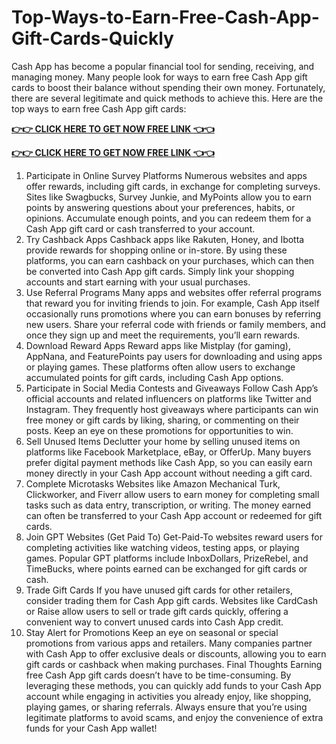 # Top-Ways-to-Earn-Free-Cash-App-Gift-Cards-Quickly
Cash App has become a popular financial tool for sending, receiving, and managing money. Many people look for ways to earn free Cash App gift cards to boost their balance without spending their own money. Fortunately, there are several legitimate and quick methods to achieve this. Here are the top ways to earn free Cash App gift cards:

**[👉👉 CLICK HERE TO GET NOW FREE LINK 👈👈](https://giveashop.com/ccaasshhaappppnneeww/CcccasuiuuiohApuhuypNeiyyw.html)**

**[👉👉 CLICK HERE TO GET NOW FREE LINK 👈👈](https://giveashop.com/ccaasshhaappppnneeww/CcccasuiuuiohApuhuypNeiyyw.html)**

1. Participate in Online Survey Platforms
Numerous websites and apps offer rewards, including gift cards, in exchange for completing surveys. Sites like Swagbucks, Survey Junkie, and MyPoints allow you to earn points by answering questions about your preferences, habits, or opinions. Accumulate enough points, and you can redeem them for a Cash App gift card or cash transferred to your account.
2. Try Cashback Apps
Cashback apps like Rakuten, Honey, and Ibotta provide rewards for shopping online or in-store. By using these platforms, you can earn cashback on your purchases, which can then be converted into Cash App gift cards. Simply link your shopping accounts and start earning with your usual purchases.
3. Use Referral Programs
Many apps and websites offer referral programs that reward you for inviting friends to join. For example, Cash App itself occasionally runs promotions where you can earn bonuses by referring new users. Share your referral code with friends or family members, and once they sign up and meet the requirements, you’ll earn rewards.
4. Download Reward Apps
Reward apps like Mistplay (for gaming), AppNana, and FeaturePoints pay users for downloading and using apps or playing games. These platforms often allow users to exchange accumulated points for gift cards, including Cash App options.
5. Participate in Social Media Contests and Giveaways
Follow Cash App’s official accounts and related influencers on platforms like Twitter and Instagram. They frequently host giveaways where participants can win free money or gift cards by liking, sharing, or commenting on their posts. Keep an eye on these promotions for opportunities to win.
6. Sell Unused Items
Declutter your home by selling unused items on platforms like Facebook Marketplace, eBay, or OfferUp. Many buyers prefer digital payment methods like Cash App, so you can easily earn money directly in your Cash App account without needing a gift card.
7. Complete Microtasks
Websites like Amazon Mechanical Turk, Clickworker, and Fiverr allow users to earn money for completing small tasks such as data entry, transcription, or writing. The money earned can often be transferred to your Cash App account or redeemed for gift cards.
8. Join GPT Websites (Get Paid To)
Get-Paid-To websites reward users for completing activities like watching videos, testing apps, or playing games. Popular GPT platforms include InboxDollars, PrizeRebel, and TimeBucks, where points earned can be exchanged for gift cards or cash.
9. Trade Gift Cards
If you have unused gift cards for other retailers, consider trading them for Cash App gift cards. Websites like CardCash or Raise allow users to sell or trade gift cards quickly, offering a convenient way to convert unused cards into Cash App credit.
10. Stay Alert for Promotions
Keep an eye on seasonal or special promotions from various apps and retailers. Many companies partner with Cash App to offer exclusive deals or discounts, allowing you to earn gift cards or cashback when making purchases.
Final Thoughts
Earning free Cash App gift cards doesn’t have to be time-consuming. By leveraging these methods, you can quickly add funds to your Cash App account while engaging in activities you already enjoy, like shopping, playing games, or sharing referrals. Always ensure that you’re using legitimate platforms to avoid scams, and enjoy the convenience of extra funds for your Cash App wallet!
